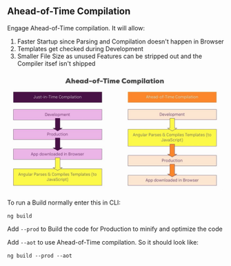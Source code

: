 ## Ahead-of-Time Compilation

Engage Ahead-of-Time compilation. It will allow:
1. Faster Startup since Parsing and Compilation doesn't happen in Browser
2. Templates get checked during Development
3. Smaller File Size as unused Features can be stripped out and the Compiler itsef isn't shipped

![aot](https://github.com/vgorbic1/Tutorials/blob/master/JavaScript/Angular%204/images/aot.jpg)

To run a Build normally enter this in CLI:
```
ng build
```
Add `--prod` to Build the code for Production to minify and optimize the code

Add `--aot` to use Ahead-of-Time compilation. So it should look like:
```
ng build --prod --aot
```
